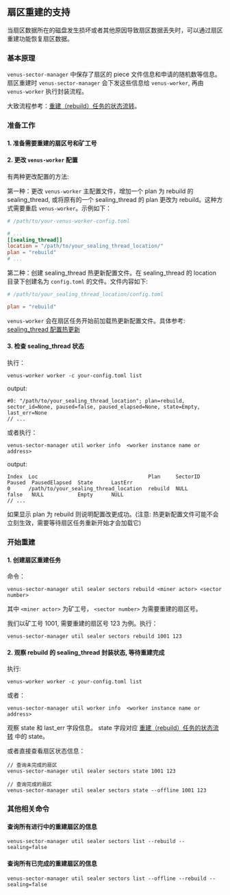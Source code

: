 ## 扇区重建的支持

当扇区数据所在的磁盘发生损坏或者其他原因导致扇区数据丢失时，可以通过扇区重建功能恢复扇区数据。

### 基本原理
`venus-sector-manager` 中保存了扇区的 piece 文件信息和申请的随机数等信息。 扇区重建时 `venus-sector-manager` 会下发这些信息给 `venus-worker`, 再由 `venus-worker` 执行封装流程。


大致流程参考：[重建（rebuild）任务的状态流转](./11.%E4%BB%BB%E5%8A%A1%E7%8A%B6%E6%80%81%E6%B5%81%E8%BD%AC.md#%E9%87%8D%E5%BB%BA-rebuild-%E4%BB%BB%E5%8A%A1%E7%9A%84%E7%8A%B6%E6%80%81%E6%B5%81%E8%BD%AC)。

### 准备工作
#### 1. 准备需要重建的扇区号和矿工号
#### 2. 更改 `venus-worker` 配置
有两种更改配置的方法:

第一种：更改 `venus-worker` 主配置文件，增加一个 plan 为 rebuild 的 sealing_thread, 或将原有的一个 sealing_thread 的 plan 更改为 rebuild。这种方式需要重启 `venus-worker`。示例如下：
```TOML
# /path/to/your-venus-worker-config.toml

# ...
[[sealing_thread]]
location = "/path/to/your_sealing_thread_location/"
plan = "rebuild"
# ...
```

第二种：创建 sealing_thread 热更新配置文件。在 sealing_thread 的 location 目录下创建名为 `config.toml` 的文件。文件内容如下:
```TOML
# /path/to/your_sealing_thread_location/config.toml

plan = "rebuild"
```
`venus-worker` 会在扇区任务开始前加载热更新配置文件。具体参考: [sealing_thread 配置热更新](./03.venus-worker%E7%9A%84%E9%85%8D%E7%BD%AE%E8%A7%A3%E6%9E%90.md#sealing_thread-%E9%85%8D%E7%BD%AE%E7%83%AD%E6%9B%B4%E6%96%B0)

#### 3. 检查 sealing_thread 状态

执行：
```
venus-worker worker -c your-config.toml list
```
output:
```
#0: "/path/to/your_sealing_thread_location"; plan=rebuild, sector_id=None, paused=false, paused_elapsed=None, state=Empty, last_err=None
// ...
```
或者执行：
```
venus-sector-manager util worker info  <worker instance name or address>
```
output:
```
Index  Loc                                    Plan     SectorID       Paused  PausedElapsed  State      LastErr
0      /path/to/your_sealing_thread_location  rebuild  NULL           false   NULL           Empty      NULL
// ...
```
如果显示 plan 为 rebuild 则说明配置改更成功。(注意: 热更新配置文件可能不会立刻生效，需要等待扇区任务重新开始才会加载它)

### 开始重建
#### 1. 创建扇区重建任务
命令：
```
venus-sector-manager util sealer sectors rebuild <miner actor> <sector number>
```
其中 `<miner actor>` 为矿工号， `<sector number>` 为需要重建的扇区号。

我们以矿工号 1001, 需要重建的扇区号 123 为例。执行：
```
venus-sector-manager util sealer sectors rebuild 1001 123
```

#### 2. 观察 rebuild 的 sealing_thread 封装状态, 等待重建完成
执行:
```
venus-worker worker -c your-config.toml list
```
或者：
```
venus-sector-manager util worker info  <worker instance name or address>
```
观察 state 和 last_err 字段信息。 state 字段对应 [重建（rebuild）任务的状态流转](./11.%E4%BB%BB%E5%8A%A1%E7%8A%B6%E6%80%81%E6%B5%81%E8%BD%AC.md#%E9%87%8D%E5%BB%BA-rebuild-%E4%BB%BB%E5%8A%A1%E7%9A%84%E7%8A%B6%E6%80%81%E6%B5%81%E8%BD%AC) 中的 state。

或者直接查看扇区状态信息：
```
// 查询未完成的扇区
venus-sector-manager util sealer sectors state 1001 123

// 查询完成的扇区
venus-sector-manager util sealer sectors state --offline 1001 123
```

### 其他相关命令
#### 查询所有进行中的重建扇区的信息
```
venus-sector-manager util sealer sectors list --rebuild --sealing=false
```

#### 查询所有已完成的重建扇区的信息
```
venus-sector-manager util sealer sectors list --offline --rebuild --sealing=false
```